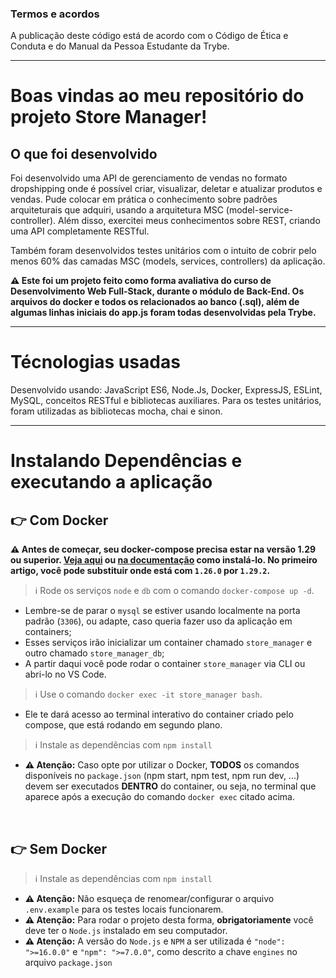 ### Termos e acordos

A publicação deste código está de acordo com o Código de Ética e Conduta e do Manual da Pessoa Estudante da Trybe.

---

# Boas vindas ao meu repositório do projeto Store Manager!

## O que foi desenvolvido

Foi desenvolvido uma API de gerenciamento de vendas no formato dropshipping onde é possível criar, visualizar, deletar e atualizar produtos e vendas. Pude colocar em prática o conhecimento sobre padrões arquiteturais que adquiri, usando a arquitetura MSC (model-service-controller). Além disso, exercitei meus conhecimentos sobre REST, criando uma API completamente RESTful.

Também foram desenvolvidos testes unitários com o intuito de cobrir pelo menos 60% das camadas MSC (models, services, controllers) da aplicação.

**:warning: Este foi um projeto feito como forma avaliativa do curso de Desenvolvimento Web Full-Stack, durante o módulo de Back-End. Os arquivos do docker e todos os relacionados ao banco (.sql), além de algumas linhas iniciais do app.js foram todas desenvolvidas pela Trybe.**

---

# Técnologias usadas

Desenvolvido usando: JavaScript ES6, Node.Js, Docker, ExpressJS, ESLint, MySQL, conceitos RESTful e bibliotecas auxiliares. Para os testes unitários, foram utilizadas as bibliotecas mocha, chai e sinon.

---

# Instalando Dependências e executando a aplicação

## 👉 Com Docker

  **:warning: Antes de começar, seu docker-compose precisa estar na versão 1.29 ou superior. [Veja aqui](https://www.digitalocean.com/community/tutorials/how-to-install-and-use-docker-compose-on-ubuntu-20-04-pt) ou [na documentação](https://docs.docker.com/compose/install/) como instalá-lo. No primeiro artigo, você pode substituir onde está com `1.26.0` por `1.29.2`.**

  > :information_source: Rode os serviços `node` e `db` com o comando `docker-compose up -d`.
  - Lembre-se de parar o `mysql` se estiver usando localmente na porta padrão (`3306`), ou adapte, caso queria fazer uso da aplicação em containers;
  - Esses serviços irão inicializar um container chamado `store_manager` e outro chamado `store_manager_db`;
  - A partir daqui você pode rodar o container `store_manager` via CLI ou abri-lo no VS Code.

  >  :information_source: Use o comando `docker exec -it store_manager bash`.
  - Ele te dará acesso ao terminal interativo do container criado pelo compose, que está rodando em segundo plano.

  > :information_source: Instale as dependências com `npm install`

  - **:warning: Atenção:** Caso opte por utilizar o Docker, **TODOS** os comandos disponíveis no `package.json` (npm start, npm test, npm run dev, ...) devem ser executados **DENTRO** do container, ou seja, no terminal que aparece após a execução do comando `docker exec` citado acima.

 <br />

  ## 👉 Sem Docker

  > :information_source: Instale as dependências com `npm install`

  - **:warning: Atenção:** Não esqueça de renomear/configurar o arquivo `.env.example` para os testes locais funcionarem.
  - **:warning: Atenção:** Para rodar o projeto desta forma, **obrigatoriamente** você deve ter o `Node.js` instalado em seu computador.
  - **:warning: Atenção:** A versão do `Node.js` e `NPM` a ser utilizada é `"node": ">=16.0.0"` e `"npm": ">=7.0.0"`, como descrito a chave `engines` no arquivo `package.json`

  <br/>
</details>

